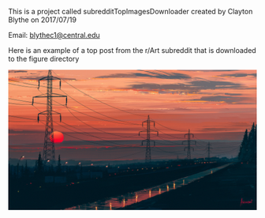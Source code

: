 

This is a project called subredditTopImagesDownloader created by Clayton Blythe on 2017/07/19 

Email: blythec1@central.edu

Here is an example of a top post from the r/Art subreddit that is downloaded to the figure directory

![Alt Test](https://github.com/claytonblythe/subredditTopImagesDownloader/blob/master/figures/cdnb.artstation.com_p_assets_images_images_003_462_039_large_alena-aenami-over-the-city1k.jpg)
